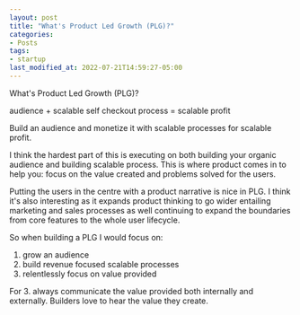 ```yaml
---
layout: post
title: "What's Product Led Growth (PLG)?"
categories:
- Posts
tags:
- startup
last_modified_at: 2022-07-21T14:59:27-05:00
---
```


What's Product Led Growth (PLG)?

audience + scalable self checkout process = scalable profit

Build an audience and monetize it with scalable processes for scalable profit.

I think the hardest part of this is executing on both building your organic audience and building scalable process. This is where product comes in to help you: focus on the value created and problems solved for the users.

Putting the users in the centre with a product narrative is nice in PLG. I think it's also interesting as it expands product thinking to go wider entailing marketing and sales processes as well continuing to expand the boundaries from core features to the whole user lifecycle.

So when building a PLG I would focus on:

1. grow an audience
2. build revenue focused scalable processes
3. relentlessly focus on value provided

For 3. always communicate the value provided both internally and externally. Builders love to hear the value they create.
